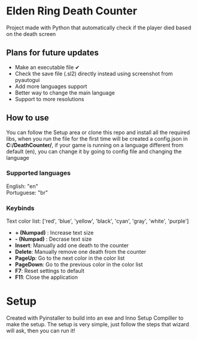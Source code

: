 # Elden Ring Death Counter
Project made with Python that automatically check if the player died based on the death screen 

## Plans for future updates
- Make an executable file ✔
- Check the save file (.sl2) directly instead using screenshot from pyautogui
- Add more languages support
- Better way to change the main language
- Support to more resolutions

## How to use
You can follow the Setup area or clone this repo and install all the required libs, when you run the file for the first time will be created a config.json in **C:/DeathCounter/**, if your game is running on a language different from default (en), 
you can change it by going to config file and changing the language

### Supported languages

English: "en"
<br>
Portuguese: "br"

### Keybinds

Text color list: ['red', 'blue', 'yellow', 'black', 'cyan', 'gray', 'white', 'purple']
- **+ (Numpad)** : Increase text size
- **- (Numpad)** : Decrase text size
- **Insert**: Manually add one death to the counter
- **Delete**: Manually remove one death from the counter 
- **PageUp**: Go to the next color in the color list
- **PageDown**: Go to the previous color in the color list
- **F7**: Reset settings to default
- **F11**: Close the application

# Setup
Created with Pyinstaller to build into an exe and Inno Setup Compiller to make the setup. The setup is very simple, just follow the steps that wizard will ask, then you can run it!
